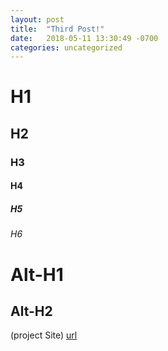 ```yaml
---
layout: post
title:  "Third Post!"
date:   2018-05-11 13:30:49 -0700
categories: uncategorized
---
```

# H1

## H2

### H3

#### H4

##### H5

###### H6


Alt-H1
======

Alt-H2
------


(project Site) [url]

[url]: /website/